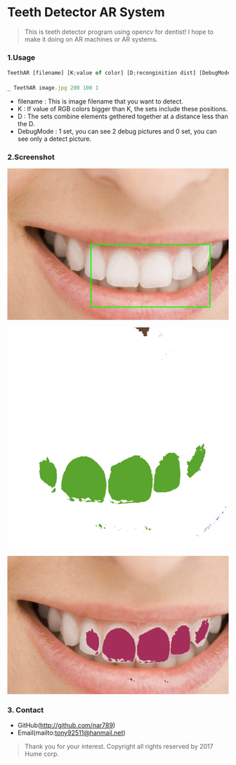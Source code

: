 # Teeth Detector AR System 

>This is teeth detector program using opencv for dentist!
>I hope to make it doing on AR machines or AR systems.
### 1.Usage
```javascript
TeethAR [filename] [K;value of color] [D;reconginition dist] [DebugMode; 1 or 0]

_ TeethAR image.jpg 200 100 1
```
- filename : This is image filename that you want to detect.
- K : If value of RGB colors bigger than K, the sets include these positions.
- D : The sets combine elements gethered together at a distance less than the D.
- DebugMode : 1 set, you can see 2 debug pictures and 0 set, you can see only a detect picture.

### 2.Screenshot

![detect](img/detect.PNG)

![debug1](img/debug1.png)

![debug2](img/debug2.PNG)


### 3. Contact
- GitHub(http://github.com/nar789)
- Email(mailto:tony92511@hanmail.net)

>Thank you for your interest.
>Copyright all rights reserved by 2017 Hume corp.
